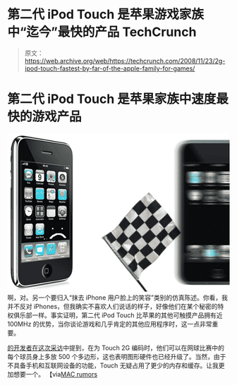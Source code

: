 # 第二代 iPod Touch 是苹果游戏家族中“迄今”最快的产品 TechCrunch

> 原文：<https://web.archive.org/web/https://techcrunch.com/2008/11/23/2g-ipod-touch-fastest-by-far-of-the-apple-family-for-games/>

# 第二代 iPod Touch 是苹果家族中速度最快的游戏产品

![](img/84d296f9bc8ea2beb5bc68650b91bf58.png "iphoneipod")
啊，对。另一个要归入“抹去 iPhone 用户脸上的笑容”类别的仿真陈述。你看，我并不反对 iPhones，但我确实不喜欢人们说话的样子，好像他们在某个秘密的特权俱乐部一样。事实证明，第二代 iPod Touch 比苹果的其他可触摸产品拥有近 100MHz 的优势，当你谈论游戏和几乎肯定的其他应用程序时，这一点非常重要。

[的开发者在这次采访](https://web.archive.org/web/20221007165916/http://toucharcade.com/2008/11/23/2nd-generation-ipod-touch-faster-than-iphone/)中提到，在为 Touch 2G 编码时，他们可以在网球比赛中的每个球员身上多放 500 个多边形，这也表明图形硬件也已经升级了。当然，由于不具备手机和互联网设备的功能，Touch 无疑占用了更少的内存和缓存。让我更加想要一个。
【via[MAC rumors](https://web.archive.org/web/20221007165916/http://www.macrumors.com/2008/11/22/2nd-generation-ipod-touch-faster-than-iphone/)